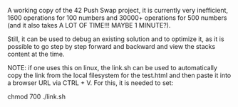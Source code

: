 A working copy of the 42 Push Swap project, it is currently very
inefficient, 1600 operations for 100 numbers and 30000+ operations
for 500 numbers (and it also takes A LOT OF TIME!!! MAYBE 1 MINUTE?).

Still, it can be used to debug an existing solution and to optimize
it, as it is possible to go step by step forward and backward and
view the stacks content at the time.

NOTE: if one uses this on linux, the link.sh can be used to automatically
copy the link from the local filesystem for the test.html and then
paste it into a browser URL via CTRL + V. For this, it is needed to set:

chmod 700 ./link.sh
